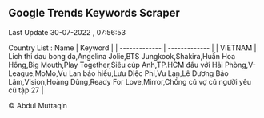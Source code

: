 

## Google Trends Keywords Scraper 
 
Last Update 30-07-2022 , 07:56:53

Country List :
 Name  | Keyword |
| ------------- | ------------- |
| VIETNAM | Lich thi dau bong da,Angelina Jolie,BTS Jungkook,Shakira,Huấn Hoa Hồng,Big Mouth,Play Together,Siêu cúp Anh,TP.HCM đấu với Hải Phòng,V-League,MoMo,Vu Lan báo hiếu,Lưu Diệc Phi,Vu Lan,Lê Dương Bảo Lâm,Vision,Hoàng Dũng,Ready For Love,Mirror,Chồng cũ vợ cũ người yêu cũ tập 27 |



© Abdul Muttaqin 
